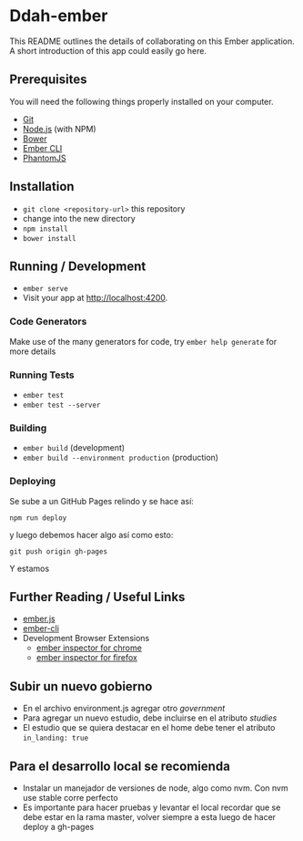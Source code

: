 # Ddah-ember

This README outlines the details of collaborating on this Ember application.
A short introduction of this app could easily go here.

## Prerequisites

You will need the following things properly installed on your computer.

* [Git](http://git-scm.com/)
* [Node.js](http://nodejs.org/) (with NPM)
* [Bower](http://bower.io/)
* [Ember CLI](http://ember-cli.com/)
* [PhantomJS](http://phantomjs.org/)

## Installation

* `git clone <repository-url>` this repository
* change into the new directory
* `npm install`
* `bower install`

## Running / Development

* `ember serve`
* Visit your app at [http://localhost:4200](http://localhost:4200).

### Code Generators

Make use of the many generators for code, try `ember help generate` for more details

### Running Tests

* `ember test`
* `ember test --server`

### Building

* `ember build` (development)
* `ember build --environment production` (production)

### Deploying

Se sube a un GitHub Pages relindo y se hace así:

```npm run deploy```

y luego debemos hacer algo así como esto:

```git push origin gh-pages```

Y estamos

## Further Reading / Useful Links

* [ember.js](http://emberjs.com/)
* [ember-cli](http://ember-cli.com/)
* Development Browser Extensions
  * [ember inspector for chrome](https://chrome.google.com/webstore/detail/ember-inspector/bmdblncegkenkacieihfhpjfppoconhi)
  * [ember inspector for firefox](https://addons.mozilla.org/en-US/firefox/addon/ember-inspector/)


## Subir un nuevo gobierno

* En el archivo environment.js agregar otro *government*
* Para agregar un nuevo estudio, debe incluirse en el atributo *studies*
* El estudio que se quiera destacar en el home debe tener el atributo `in_landing: true`

## Para el desarrollo local se recomienda

* Instalar un manejador de versiones de node, algo como nvm. Con nvm use stable corre perfecto
* Es importante para hacer pruebas y levantar el local recordar que se debe estar en la rama master, volver siempre a esta luego de hacer deploy a gh-pages
